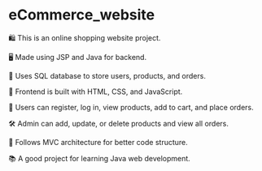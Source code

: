 # eCommerce_website
🛍️ This is an online shopping website project.

🖥️ Made using JSP and Java for backend.

💾 Uses SQL database to store users, products, and orders.

🎨 Frontend is built with HTML, CSS, and JavaScript.

👤 Users can register, log in, view products, add to cart, and place orders.

🛠️ Admin can add, update, or delete products and view all orders.

🔄 Follows MVC architecture for better code structure.

📚 A good project for learning Java web development.
